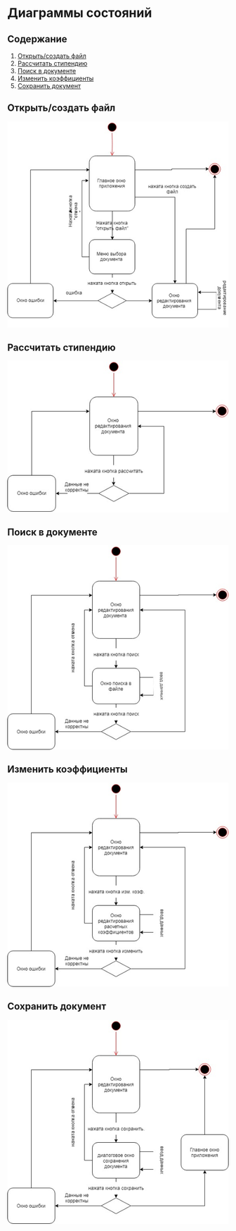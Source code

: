 # Диаграммы состояний

## Содержание
1. [Открыть/создать файл](#file)
2. [Рассчитать стипендию](#calculate)
3. [Поиск в документе](#search)
4. [Изменить коэффициенты](#change)
5. [Сохранить документ](#save)

## <a name="file"></a> Открыть/создать файл
![](https://github.com/IvanMazur650503/ScholarshipCalculator/blob/master/Documents/system%20design/State/OpenCreateDiagr.jpg)

## <a name="calculate"></a> Рассчитать стипендию
![](https://github.com/IvanMazur650503/ScholarshipCalculator/blob/master/Documents/system%20design/State/CalculateConfDiagram.jpg)

## <a name="search"></a> Поиск в документе
![](https://github.com/IvanMazur650503/ScholarshipCalculator/blob/master/Documents/system%20design/State/SearchConfDiagram.jpg)

## <a name="change"></a> Изменить коэффициенты
![](https://github.com/IvanMazur650503/ScholarshipCalculator/blob/master/Documents/system%20design/State/ChangeDataConfDiagram.jpg)

## <a name="save"></a> Сохранить документ
![](https://github.com/IvanMazur650503/ScholarshipCalculator/blob/master/Documents/system%20design/State/SaveConfDiagram.jpg)
